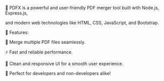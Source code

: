 🚀 PDFX is a powerful and user-friendly PDF merger tool built with Node.js, Express.js,

and modern web technologies like HTML, CSS, JavaScript, and Bootstrap.

📌 Features:

📂 Merge multiple PDF files seamlessly.

⚡ Fast and reliable performance.

🎨 Clean and responsive UI for a smooth user experience.

🌟 Perfect for developers and non-developers alike!
